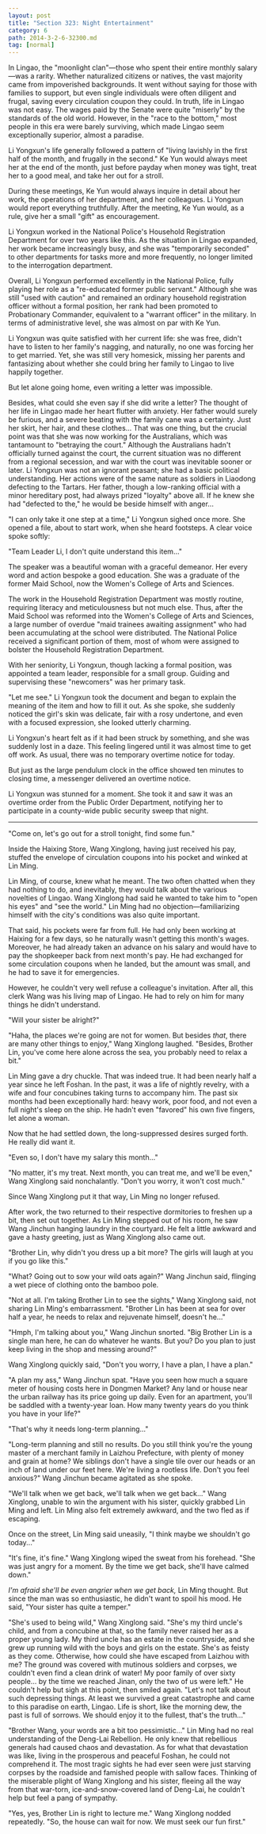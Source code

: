 ```yaml
---
layout: post
title: "Section 323: Night Entertainment"
category: 6
path: 2014-3-2-6-32300.md
tag: [normal]
---
```


In Lingao, the "moonlight clan"—those who spent their entire monthly salary—was a rarity. Whether naturalized citizens or natives, the vast majority came from impoverished backgrounds. It went without saying for those with families to support, but even single individuals were often diligent and frugal, saving every circulation coupon they could. In truth, life in Lingao was not easy. The wages paid by the Senate were quite "miserly" by the standards of the old world. However, in the "race to the bottom," most people in this era were barely surviving, which made Lingao seem exceptionally superior, almost a paradise.

Li Yongxun's life generally followed a pattern of "living lavishly in the first half of the month, and frugally in the second." Ke Yun would always meet her at the end of the month, just before payday when money was tight, treat her to a good meal, and take her out for a stroll.

During these meetings, Ke Yun would always inquire in detail about her work, the operations of her department, and her colleagues. Li Yongxun would report everything truthfully. After the meeting, Ke Yun would, as a rule, give her a small "gift" as encouragement.

Li Yongxun worked in the National Police's Household Registration Department for over two years like this. As the situation in Lingao expanded, her work became increasingly busy, and she was "temporarily seconded" to other departments for tasks more and more frequently, no longer limited to the interrogation department.

Overall, Li Yongxun performed excellently in the National Police, fully playing her role as a "re-educated former public servant." Although she was still "used with caution" and remained an ordinary household registration officer without a formal position, her rank had been promoted to Probationary Commander, equivalent to a "warrant officer" in the military. In terms of administrative level, she was almost on par with Ke Yun.

Li Yongxun was quite satisfied with her current life: she was free, didn't have to listen to her family's nagging, and naturally, no one was forcing her to get married. Yet, she was still very homesick, missing her parents and fantasizing about whether she could bring her family to Lingao to live happily together.

But let alone going home, even writing a letter was impossible.

Besides, what could she even say if she did write a letter? The thought of her life in Lingao made her heart flutter with anxiety. Her father would surely be furious, and a severe beating with the family cane was a certainty. Just her skirt, her hair, and these clothes... That was one thing, but the crucial point was that she was now working for the Australians, which was tantamount to "betraying the court." Although the Australians hadn't officially turned against the court, the current situation was no different from a regional secession, and war with the court was inevitable sooner or later. Li Yongxun was not an ignorant peasant; she had a basic political understanding. Her actions were of the same nature as soldiers in Liaodong defecting to the Tartars. Her father, though a low-ranking official with a minor hereditary post, had always prized "loyalty" above all. If he knew she had "defected to the," he would be beside himself with anger...

"I can only take it one step at a time," Li Yongxun sighed once more. She opened a file, about to start work, when she heard footsteps. A clear voice spoke softly:

"Team Leader Li, I don't quite understand this item..."

The speaker was a beautiful woman with a graceful demeanor. Her every word and action bespoke a good education. She was a graduate of the former Maid School, now the Women's College of Arts and Sciences.

The work in the Household Registration Department was mostly routine, requiring literacy and meticulousness but not much else. Thus, after the Maid School was reformed into the Women's College of Arts and Sciences, a large number of overdue "maid trainees awaiting assignment" who had been accumulating at the school were distributed. The National Police received a significant portion of them, most of whom were assigned to bolster the Household Registration Department.

With her seniority, Li Yongxun, though lacking a formal position, was appointed a team leader, responsible for a small group. Guiding and supervising these "newcomers" was her primary task.

"Let me see." Li Yongxun took the document and began to explain the meaning of the item and how to fill it out. As she spoke, she suddenly noticed the girl's skin was delicate, fair with a rosy undertone, and even with a focused expression, she looked utterly charming.

Li Yongxun's heart felt as if it had been struck by something, and she was suddenly lost in a daze. This feeling lingered until it was almost time to get off work. As usual, there was no temporary overtime notice for today.

But just as the large pendulum clock in the office showed ten minutes to closing time, a messenger delivered an overtime notice.

Li Yongxun was stunned for a moment. She took it and saw it was an overtime order from the Public Order Department, notifying her to participate in a county-wide public security sweep that night.

---

"Come on, let's go out for a stroll tonight, find some fun."

Inside the Haixing Store, Wang Xinglong, having just received his pay, stuffed the envelope of circulation coupons into his pocket and winked at Lin Ming.

Lin Ming, of course, knew what he meant. The two often chatted when they had nothing to do, and inevitably, they would talk about the various novelties of Lingao. Wang Xinglong had said he wanted to take him to "open his eyes" and "see the world." Lin Ming had no objection—familiarizing himself with the city's conditions was also quite important.

That said, his pockets were far from full. He had only been working at Haixing for a few days, so he naturally wasn't getting this month's wages. Moreover, he had already taken an advance on his salary and would have to pay the shopkeeper back from next month's pay. He had exchanged for some circulation coupons when he landed, but the amount was small, and he had to save it for emergencies.

However, he couldn't very well refuse a colleague's invitation. After all, this clerk Wang was his living map of Lingao. He had to rely on him for many things he didn't understand.

"Will your sister be alright?"

"Haha, the places we're going are not for women. But besides *that*, there are many other things to enjoy," Wang Xinglong laughed. "Besides, Brother Lin, you've come here alone across the sea, you probably need to relax a bit."

Lin Ming gave a dry chuckle. That was indeed true. It had been nearly half a year since he left Foshan. In the past, it was a life of nightly revelry, with a wife and four concubines taking turns to accompany him. The past six months had been exceptionally hard: heavy work, poor food, and not even a full night's sleep on the ship. He hadn't even "favored" his own five fingers, let alone a woman.

Now that he had settled down, the long-suppressed desires surged forth. He really did want it.

"Even so, I don't have my salary this month..."

"No matter, it's my treat. Next month, you can treat me, and we'll be even," Wang Xinglong said nonchalantly. "Don't you worry, it won't cost much."

Since Wang Xinglong put it that way, Lin Ming no longer refused.

After work, the two returned to their respective dormitories to freshen up a bit, then set out together. As Lin Ming stepped out of his room, he saw Wang Jinchun hanging laundry in the courtyard. He felt a little awkward and gave a hasty greeting, just as Wang Xinglong also came out.

"Brother Lin, why didn't you dress up a bit more? The girls will laugh at you if you go like this."

"What? Going out to sow your wild oats again?" Wang Jinchun said, flinging a wet piece of clothing onto the bamboo pole.

"Not at all. I'm taking Brother Lin to see the sights," Wang Xinglong said, not sharing Lin Ming's embarrassment. "Brother Lin has been at sea for over half a year, he needs to relax and rejuvenate himself, doesn't he..."

"Hmph, I'm talking about you," Wang Jinchun snorted. "Big Brother Lin is a single man here, he can do whatever he wants. But you? Do you plan to just keep living in the shop and messing around?"

Wang Xinglong quickly said, "Don't you worry, I have a plan, I have a plan."

"A plan my ass," Wang Jinchun spat. "Have you seen how much a square meter of housing costs here in Dongmen Market? Any land or house near the urban railway has its price going up daily. Even for an apartment, you'll be saddled with a twenty-year loan. How many twenty years do you think you have in your life?"

"That's why it needs long-term planning..."

"Long-term planning and still no results. Do you still think you're the young master of a merchant family in Laizhou Prefecture, with plenty of money and grain at home? We siblings don't have a single tile over our heads or an inch of land under our feet here. We're living a rootless life. Don't you feel anxious?" Wang Jinchun became agitated as she spoke.

"We'll talk when we get back, we'll talk when we get back..." Wang Xinglong, unable to win the argument with his sister, quickly grabbed Lin Ming and left. Lin Ming also felt extremely awkward, and the two fled as if escaping.

Once on the street, Lin Ming said uneasily, "I think maybe we shouldn't go today..."

"It's fine, it's fine." Wang Xinglong wiped the sweat from his forehead. "She was just angry for a moment. By the time we get back, she'll have calmed down."

*I'm afraid she'll be even angrier when we get back,* Lin Ming thought. But since the man was so enthusiastic, he didn't want to spoil his mood. He said, "Your sister has quite a temper."

"She's used to being wild," Wang Xinglong said. "She's my third uncle's child, and from a concubine at that, so the family never raised her as a proper young lady. My third uncle has an estate in the countryside, and she grew up running wild with the boys and girls on the estate. She's as feisty as they come. Otherwise, how could she have escaped from Laizhou with me? The ground was covered with mutinous soldiers and corpses, we couldn't even find a clean drink of water! My poor family of over sixty people... by the time we reached Jinan, only the two of us were left." He couldn't help but sigh at this point, then smiled again. "Let's not talk about such depressing things. At least we survived a great catastrophe and came to this paradise on earth, Lingao. Life is short, like the morning dew, the past is full of sorrows. We should enjoy it to the fullest, that's the truth..."

"Brother Wang, your words are a bit too pessimistic..." Lin Ming had no real understanding of the Deng-Lai Rebellion. He only knew that rebellious generals had caused chaos and devastation. As for what that devastation was like, living in the prosperous and peaceful Foshan, he could not comprehend it. The most tragic sights he had ever seen were just starving corpses by the roadside and famished people with sallow faces. Thinking of the miserable plight of Wang Xinglong and his sister, fleeing all the way from that war-torn, ice-and-snow-covered land of Deng-Lai, he couldn't help but feel a pang of sympathy.

"Yes, yes, Brother Lin is right to lecture me." Wang Xinglong nodded repeatedly. "So, the house can wait for now. We must seek our fun first."